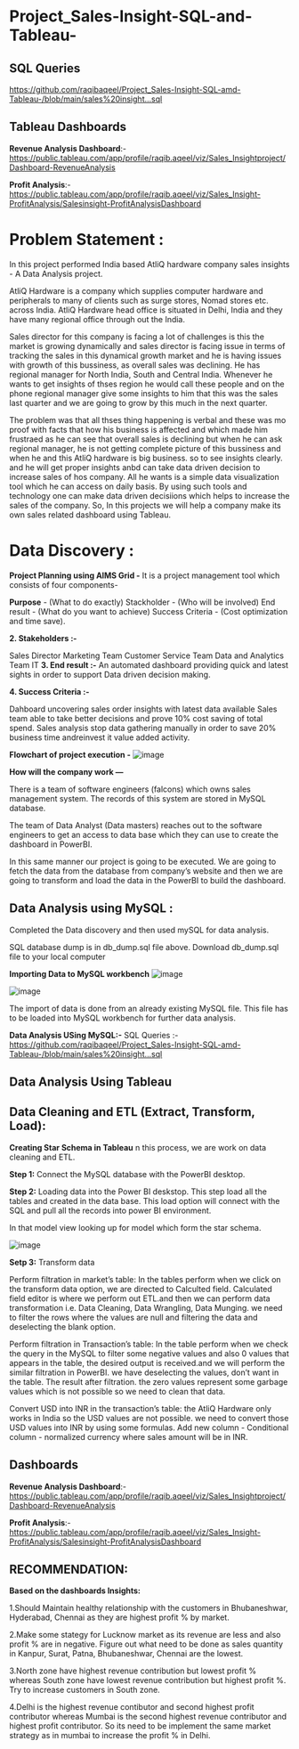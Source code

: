 # Project_Sales-Insight-SQL-and-Tableau-
## SQL Queries
https://github.com/raqibaqeel/Project_Sales-Insight-SQL-amd-Tableau-/blob/main/sales%20insight...sql
## Tableau Dashboards
**Revenue Analysis Dashboard**:- https://public.tableau.com/app/profile/raqib.aqeel/viz/Sales_Insightproject/Dashboard-RevenueAnalysis

**Profit Analysis**:- https://public.tableau.com/app/profile/raqib.aqeel/viz/Sales_Insight-ProfitAnalysis/Salesinsight-ProfitAnalysisDashboard

# Problem Statement :
In this project performed India based AtliQ hardware company sales insights - A Data Analysis project.

AtliQ Hardware is a company which supplies computer hardware and peripherals to many of clients such as surge stores, Nomad stores etc. across India. AtliQ Hardware head office is situated in Delhi, India and they have many regional office through out the India.

Sales director for this company is facing a lot of challenges is this the market is growing dynamically and sales director is facing issue in terms of tracking the sales in this dynamical growth market and he is having issues with growth of this bussiness, as overall sales was declining. He has regional manager for North India, South and Central India. Whenever he wants to get insights of thses region he would call these people and on the phone regional manager give some insights to him that this was the sales last quarter and we are going to grow by this much in the next quarter.

The problem was that all thses thing happening is verbal and these was mo proof with facts that how his business is affected and which made him frustraed as he can see that overall sales is declining but when he can ask regional manager, he is not getting complete picture of this bussiness and when he and this AtliQ hardware is big business. so to see insights clearly. and he will get proper insights anbd can take data driven decision to increase sales of hos company. All he wants is a simple data visualization tool which he can access on daily basis. By using such tools and technology one can make data driven decisiions which helps to increase the sales of the company. So, In this projects we will help a company make its own sales related dashboard using Tableau.

# Data Discovery :
**Project Planning using AIMS Grid -**
It is a project management tool which consists of four components-

**Purpose** - (What to do exactly)
Stackholder - (Who will be involved)
End result - (What do you want to achieve)
Success Criteria - (Cost optimization and time save).

**2. Stakeholders :-**

Sales Director
Marketing Team
Customer Service Team
Data and Analytics Team
IT
**3. End result :-**
An automated dashboard providing quick and latest sights in order to support Data driven decision making.

**4. Success Criteria :-**

Dahboard uncovering sales order insights with latest data available
Sales team able to take better decisions and prove 10% cost saving of total spend.
Sales analysis stop data gathering manually in order to save 20% business time andreinvest it value added activity.

**Flowchart of project execution -**
![image](https://github.com/raqibaqeel/Project_Sales-Insight-SQL-amd-Tableau-/assets/90096554/83532e85-db62-4f3f-b4fb-1e628a4a4f20)

**How will the company work —**

There is a team of software engineers (falcons) which owns sales management system. The records of this system are stored in MySQL database.

The team of Data Analyst (Data masters) reaches out to the software engineers to get an access to data base which they can use to create the dashboard in PowerBI.

In this same manner our project is going to be executed. We are going to fetch the data from the database from company’s website and then we are going to transform and load the data in the PowerBI to build the dashboard.

## Data Analysis using MySQL :

Completed the Data discovery and then used mySQL for data analysis.

SQL database dump is in db_dump.sql file above. Download db_dump.sql file to your local computer

**Importing Data to MySQL workbench**
![image](https://github.com/raqibaqeel/Project_Sales-Insight-SQL-amd-Tableau-/assets/90096554/c8292a0b-370d-4dd5-8c14-0fcd4eaf7c5e)

![image](https://github.com/raqibaqeel/Project_Sales-Insight-SQL-amd-Tableau-/assets/90096554/c182ecde-4a02-4482-9d5a-26b7cbb11e10)

The import of data is done from an already existing MySQL file. This file has to be loaded into MySQL workbench for further data analysis.

**Data Analysis USing MySQL:-**
SQL Queries :- https://github.com/raqibaqeel/Project_Sales-Insight-SQL-amd-Tableau-/blob/main/sales%20insight...sql

## Data Analysis Using Tableau 

## Data Cleaning and ETL (Extract, Transform, Load):
**Creating Star Schema in Tableau**
n this process, we are work on data cleaning and ETL.

**Step 1:** Connect the MySQL database with the PowerBI desktop.

**Step 2:** Loading data into the Power BI deskstop. This step load all the tables and created in the data base. This load option will connect with the SQL and pull all the records into power BI environment.

In that model view looking up for model which form the star schema.

![image](https://github.com/raqibaqeel/Project_Sales-Insight-SQL-amd-Tableau-/assets/90096554/029fd346-ac36-4220-ad62-714c813899cd)

**Setp 3:** Transform data

Perform filtration in market’s table: In the tables perform when we click on the transform data option, we are directed to Calculted field. Calculated field editor is where we perform out ETL.and then we can perform data transformation i.e. Data Cleaning, Data Wrangling, Data Munging. we need to filter the rows where the values are null and filtering the data and deselecting the blank option.

Perform filtration in Transaction’s table: In the table perform when we check the query in the MySQL to filter some negative values and also 0 values that appears in the table, the desired output is received.and we will perform the similar filtration in PowerBI. we have deselecting the values, don’t want in the table. The result after filtration. the zero values represent some garbage values which is not possible so we need to clean that data.

Convert USD into INR in the transaction’s table: the AtliQ Hardware only works in India so the USD values are not possible. we need to convert those USD values into INR by using some formulas. Add new column - Conditional column - normalized currency where sales amount will be in INR.

## Dashboards
**Revenue Analysis Dashboard**:- https://public.tableau.com/app/profile/raqib.aqeel/viz/Sales_Insightproject/Dashboard-RevenueAnalysis

**Profit Analysis**:- https://public.tableau.com/app/profile/raqib.aqeel/viz/Sales_Insight-ProfitAnalysis/Salesinsight-ProfitAnalysisDashboard

## RECOMMENDATION:
**Based on the dashboards Insights:**

1.Should Maintain healthy relationship with the customers in Bhubaneshwar, Hyderabad, Chennai as they are highest profit % by market.

2.Make some stategy for Lucknow market as its revenue are less and also profit % are in negative.
Figure out what need to be done as sales quantity in Kanpur, Surat, Patna, Bhubaneshwar, Chennai are the lowest.

3.North zone have highest revenue contribution but lowest profit % whereas South zone have lowest revenue contribution but highest profit %. Try to increase customers in South zone.

4.Delhi is the highest revenue contibutor and second highest profit contributor whereas Mumbai is the second highest revenue contributor and highest profit contributor. So its need to be implement the same market strategy as in mumbai to increase the profit % in Delhi.

